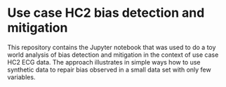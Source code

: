 # Use case HC2 bias detection and mitigation
This repository contains the Jupyter notebook that was used to do a toy world analysis of bias detection and mitigation in the context of use case HC2 ECG data. The approach illustrates in simple ways how to use synthetic data to repair bias observed in a small data set with only few variables.
